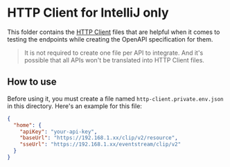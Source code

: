 # HTTP Client for IntelliJ only

This folder contains the [HTTP Client](https://www.jetbrains.com/help/idea/http-client-in-product-code-editor.html) files that
are helpful when it comes to testing the endpoints while creating the OpenAPI specification for them.

> It is not required to create one file per API to integrate. And it's possible that all APIs won't be translated into
> HTTP Client files.

## How to use
Before using it, you must create a file named `http-client.private.env.json` in this directory. Here's an example
for this file:
```json
{
  "home": {
    "apiKey": "your-api-key",
    "baseUrl": "https://192.168.1.xx/clip/v2/resource",
    "sseUrl": "https://192.168.1.xx/eventstream/clip/v2"
  }
}
```

